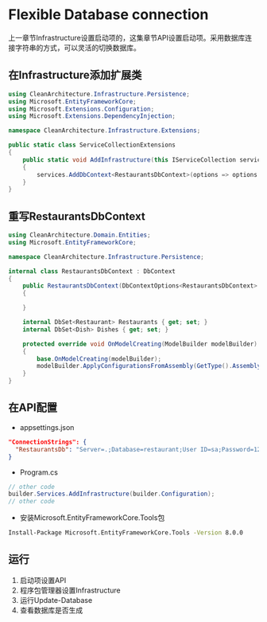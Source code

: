 # Flexible Database connection  

上一章节Infrastructure设置启动项的，这集章节API设置启动项。采用数据库连接字符串的方式，可以灵活的切换数据库。  

## 在Infrastructure添加扩展类  
```csharp  
using CleanArchitecture.Infrastructure.Persistence;
using Microsoft.EntityFrameworkCore;
using Microsoft.Extensions.Configuration;
using Microsoft.Extensions.DependencyInjection;

namespace CleanArchitecture.Infrastructure.Extensions;

public static class ServiceCollectionExtensions
{
    public static void AddInfrastructure(this IServiceCollection services, IConfiguration configuration)
    {
        services.AddDbContext<RestaurantsDbContext>(options => options.UseSqlServer(configuration.GetConnectionString("RestaurantsDb")).EnableSensitiveDataLogging());
    }
}
```  

## 重写RestaurantsDbContext  
```csharp  
using CleanArchitecture.Domain.Entities;
using Microsoft.EntityFrameworkCore;

namespace CleanArchitecture.Infrastructure.Persistence;

internal class RestaurantsDbContext : DbContext
{
    public RestaurantsDbContext(DbContextOptions<RestaurantsDbContext> options) : base(options)
    {

    }

    internal DbSet<Restaurant> Restaurants { get; set; }
    internal DbSet<Dish> Dishes { get; set; }

    protected override void OnModelCreating(ModelBuilder modelBuilder)
    {
        base.OnModelCreating(modelBuilder);
        modelBuilder.ApplyConfigurationsFromAssembly(GetType().Assembly);
    }
}
```  

## 在API配置  
- appsettings.json  
```json  
"ConnectionStrings": {
  "RestaurantsDb": "Server=.;Database=restaurant;User ID=sa;Password=123456;TrustServerCertificate=True;"
}
```  
  
- Program.cs  
```csharp  
// other code
builder.Services.AddInfrastructure(builder.Configuration);
// other code
```  

- 安装Microsoft.EntityFrameworkCore.Tools包
```bash
Install-Package Microsoft.EntityFrameworkCore.Tools -Version 8.0.0  
```  

## 运行  
1. 启动项设置API  
2. 程序包管理器设置Infrastructure  
3. 运行Update-Database
4. 查看数据库是否生成  